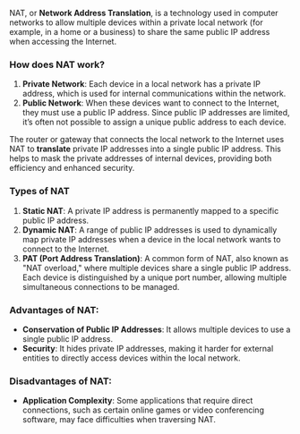 NAT, or **Network Address Translation**, is a technology used in computer networks to allow multiple devices within a private local network (for example, in a home or a business) to share the same public IP address when accessing the Internet.

### How does NAT work?

1. **Private Network**: Each device in a local network has a private IP address, which is used for internal communications within the network.
2. **Public Network**: When these devices want to connect to the Internet, they must use a public IP address. Since public IP addresses are limited, it’s often not possible to assign a unique public address to each device.

The router or gateway that connects the local network to the Internet uses NAT to **translate** private IP addresses into a single public IP address. This helps to mask the private addresses of internal devices, providing both efficiency and enhanced security.

### Types of NAT

1. **Static NAT**: A private IP address is permanently mapped to a specific public IP address.
2. **Dynamic NAT**: A range of public IP addresses is used to dynamically map private IP addresses when a device in the local network wants to connect to the Internet.
3. **PAT (Port Address Translation)**: A common form of NAT, also known as "NAT overload," where multiple devices share a single public IP address. Each device is distinguished by a unique port number, allowing multiple simultaneous connections to be managed.

### Advantages of NAT:

- **Conservation of Public IP Addresses**: It allows multiple devices to use a single public IP address.
- **Security**: It hides private IP addresses, making it harder for external entities to directly access devices within the local network.

### Disadvantages of NAT:

- **Application Complexity**: Some applications that require direct connections, such as certain online games or video conferencing software, may face difficulties when traversing NAT.